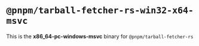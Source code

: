 # `@pnpm/tarball-fetcher-rs-win32-x64-msvc`

This is the **x86_64-pc-windows-msvc** binary for `@pnpm/tarball-fetcher-rs`
